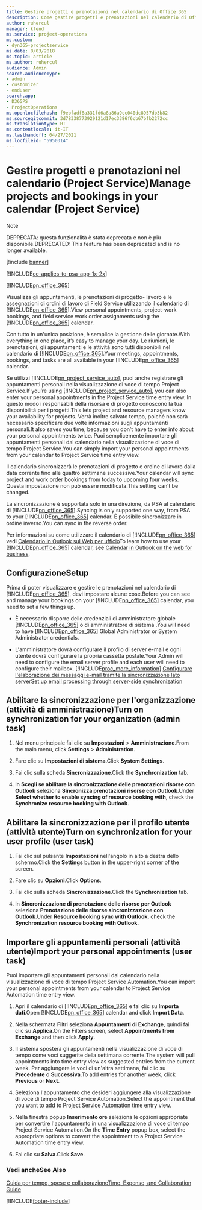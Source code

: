 ```yaml
---
title: Gestire progetti e prenotazioni nel calendario di Office 365
description: Come gestire progetti e prenotazioni nel calendario di Office 365
author: ruhercul
manager: kfend
ms.service: project-operations
ms.custom:
- dyn365-projectservice
ms.date: 8/03/2018
ms.topic: article
ms.author: ruhercul
audience: Admin
search.audienceType:
- admin
- customizer
- enduser
search.app:
- D365PS
- ProjectOperations
ms.openlocfilehash: f9ebfadf8a331fd6a8a86a9cc040dc8957db3b82
ms.sourcegitcommit: 3d78338773929121d17ec3386f6cb67bfb2272cc
ms.translationtype: HT
ms.contentlocale: it-IT
ms.lasthandoff: 04/27/2021
ms.locfileid: "5950314"
---
```

# <a name="manage-projects-and-bookings-in-your-calendar-project-service"></a><span data-ttu-id="9af8b-103">Gestire progetti e prenotazioni nel calendario (Project Service)</span><span class="sxs-lookup"><span data-stu-id="9af8b-103">Manage projects and bookings in your calendar (Project Service)</span></span>

> [!Note]
> <span data-ttu-id="9af8b-104">DEPRECATA: questa funzionalità è stata deprecata e non è più disponibile.</span><span class="sxs-lookup"><span data-stu-id="9af8b-104">DEPRECATED: This feature has been deprecated and is no longer available.</span></span>

[!include [banner](../includes/psa-now-project-operations.md)]

[!INCLUDE[cc-applies-to-psa-app-1x-2x](../includes/cc-applies-to-psa-app-1x-2x.md)]

[!INCLUDE[pn_office_365](../includes/pn-office-365.md)] 

<span data-ttu-id="9af8b-105">Visualizza gli appuntamenti, le prenotazioni di progetto- lavoro e le assegnazioni di ordini di lavoro di Field Service utilizzando il calendario di [!INCLUDE[pn_office_365](../includes/pn-office-365.md)].</span><span class="sxs-lookup"><span data-stu-id="9af8b-105">View personal appointments, project-work bookings, and field service work order assignments using the [!INCLUDE[pn_office_365](../includes/pn-office-365.md)] calendar.</span></span>  
  
 <span data-ttu-id="9af8b-106">Con tutto in un'unica posizione, è semplice la gestione delle giornate.</span><span class="sxs-lookup"><span data-stu-id="9af8b-106">With everything in one place, it’s easy to manage your day.</span></span> <span data-ttu-id="9af8b-107">Le riunioni, le prenotazioni, gli appuntamenti e le attività sono tutti disponibili nel calendario di [!INCLUDE[pn_office_365](../includes/pn-office-365.md)].</span><span class="sxs-lookup"><span data-stu-id="9af8b-107">Your meetings, appointments, bookings, and tasks are all available in your [!INCLUDE[pn_office_365](../includes/pn-office-365.md)] calendar.</span></span>  
  
 <span data-ttu-id="9af8b-108">Se utilizzi [!INCLUDE[pn_project_service_auto](../includes/pn-project-service-auto.md)], puoi anche registrare gli appuntamenti personali nella visualizzazione di voce di tempo Project Service.</span><span class="sxs-lookup"><span data-stu-id="9af8b-108">If you’re using [!INCLUDE[pn_project_service_auto](../includes/pn-project-service-auto.md)], you can also enter your personal appointments in the Project Service time entry view.</span></span> <span data-ttu-id="9af8b-109">In questo modo i responsabili della risorsa e di progetto conoscono la tua disponibilità per i progetti.</span><span class="sxs-lookup"><span data-stu-id="9af8b-109">This lets project and resource managers know your availability for projects.</span></span> <span data-ttu-id="9af8b-110">Verrà inoltre salvato tempo, poiché non sarà necessario specificare due volte informazioni sugli appuntamenti personali.</span><span class="sxs-lookup"><span data-stu-id="9af8b-110">It also saves you time, because you don’t have to enter info about your personal appointments twice.</span></span> <span data-ttu-id="9af8b-111">Puoi semplicemente importare gli appuntamenti personali dal calendario nella visualizzazione di voce di tempo Project Service.</span><span class="sxs-lookup"><span data-stu-id="9af8b-111">You can simply import your personal appointments from your calendar to Project Service time entry view.</span></span>  
  
 <span data-ttu-id="9af8b-112">Il calendario sincronizzerà le prenotazioni di progetto e ordine di lavoro dalla data corrente fino alle quattro settimane successive.</span><span class="sxs-lookup"><span data-stu-id="9af8b-112">Your calendar will sync project and work order bookings from today to upcoming four weeks.</span></span> <span data-ttu-id="9af8b-113">Questa impostazione non può essere modificata.</span><span class="sxs-lookup"><span data-stu-id="9af8b-113">This setting can’t be changed.</span></span>  
  
 <span data-ttu-id="9af8b-114">La sincronizzazione è supportata solo in una direzione, da PSA al calendario di [!INCLUDE[pn_office_365](../includes/pn-office-365.md)].</span><span class="sxs-lookup"><span data-stu-id="9af8b-114">Syncing is only supported one way, from PSA to your [!INCLUDE[pn_office_365](../includes/pn-office-365.md)] calendar.</span></span> <span data-ttu-id="9af8b-115">È possibile sincronizzare in ordine inverso.</span><span class="sxs-lookup"><span data-stu-id="9af8b-115">You can sync in the reverse order.</span></span> 
  
 <span data-ttu-id="9af8b-116">Per informazioni su come utilizzare il calendario di [!INCLUDE[pn_office_365](../includes/pn-office-365.md)] vedi [Calendario in Outlook sul Web per ufficio](https://support.office.com/article/Calendar-in-Outlook-on-the-web-for-business-5219c457-d1fe-4c2f-9032-1a816b88e936)</span><span class="sxs-lookup"><span data-stu-id="9af8b-116">To learn how to use your [!INCLUDE[pn_office_365](../includes/pn-office-365.md)] calendar, see [Calendar in Outlook on the web for business](https://support.office.com/article/Calendar-in-Outlook-on-the-web-for-business-5219c457-d1fe-4c2f-9032-1a816b88e936).</span></span>  
  
## <a name="setup"></a><span data-ttu-id="9af8b-117">Configurazione</span><span class="sxs-lookup"><span data-stu-id="9af8b-117">Setup</span></span>  
 <span data-ttu-id="9af8b-118">Prima di poter visualizzare e gestire le prenotazioni nel calendario di [!INCLUDE[pn_office_365](../includes/pn-office-365.md)], devi impostare alcune cose.</span><span class="sxs-lookup"><span data-stu-id="9af8b-118">Before you can see and manage your bookings on your [!INCLUDE[pn_office_365](../includes/pn-office-365.md)] calendar, you need to set a few things up.</span></span>  
  
- <span data-ttu-id="9af8b-119">È necessario disporre delle credenziali di amministratore globale [!INCLUDE[pn_office_365](../includes/pn-office-365.md)] o di amministratore di sistema .</span><span class="sxs-lookup"><span data-stu-id="9af8b-119">You will need to have [!INCLUDE[pn_office_365](../includes/pn-office-365.md)] Global Administrator or System Administrator credentials.</span></span>  
  
- <span data-ttu-id="9af8b-120">L'amministratore dovrà configurare il profilo di server e-mail e ogni utente dovrà configurare la propria cassetta postale.</span><span class="sxs-lookup"><span data-stu-id="9af8b-120">Your Admin will need to configure the email server profile and each user will need to configure their mailbox.</span></span> [!INCLUDE[proc_more_information](../includes/proc-more-information.md)] <span data-ttu-id="9af8b-121">[Configurare l'elaborazione dei messaggi e-mail tramite la sincronizzazione lato server](/dynamics365/customerengagement/on-premises/admin/set-up-server-side-synchronization-of-email-appointments-contacts-and-tasks)</span><span class="sxs-lookup"><span data-stu-id="9af8b-121">[Set up email processing through server-side synchronization](/dynamics365/customerengagement/on-premises/admin/set-up-server-side-synchronization-of-email-appointments-contacts-and-tasks)</span></span>  
  
## <a name="turn-on-synchronization-for-your-organization-admin-task"></a><span data-ttu-id="9af8b-122">Abilitare la sincronizzazione per l'organizzazione (attività di amministrazione)</span><span class="sxs-lookup"><span data-stu-id="9af8b-122">Turn on synchronization for your organization (admin task)</span></span>  
  
1.  <span data-ttu-id="9af8b-123">Nel menu principale fai clic su **Impostazioni** > **Amministrazione**.</span><span class="sxs-lookup"><span data-stu-id="9af8b-123">From the main menu, click **Settings** > **Administration**.</span></span>  
  
2.  <span data-ttu-id="9af8b-124">Fare clic su **Impostazioni di sistema**.</span><span class="sxs-lookup"><span data-stu-id="9af8b-124">Click **System Settings**.</span></span>  
  
3.  <span data-ttu-id="9af8b-125">Fai clic sulla scheda **Sincronizzazione**.</span><span class="sxs-lookup"><span data-stu-id="9af8b-125">Click the **Synchronization** tab.</span></span>  
  
4.  <span data-ttu-id="9af8b-126">In **Scegli se abilitare la sincronizzazione delle prenotazioni risorse con Outlook** seleziona **Sincronizza prenotazioni risorse con Outlook**.</span><span class="sxs-lookup"><span data-stu-id="9af8b-126">Under **Select whether to enable syncing of resource booking with**, check the **Synchronize resource booking with Outlook**.</span></span>  
  
## <a name="turn-on-synchronization-for-your-user-profile-user-task"></a><span data-ttu-id="9af8b-127">Abilitare la sincronizzazione per il profilo utente (attività utente)</span><span class="sxs-lookup"><span data-stu-id="9af8b-127">Turn on synchronization for your user profile (user task)</span></span>  
  
1.  <span data-ttu-id="9af8b-128">Fai clic sul pulsante **Impostazioni** nell'angolo in alto a destra dello schermo.</span><span class="sxs-lookup"><span data-stu-id="9af8b-128">Click the **Settings** button in the upper-right corner of the screen.</span></span>  
  
2.  <span data-ttu-id="9af8b-129">Fare clic su **Opzioni**.</span><span class="sxs-lookup"><span data-stu-id="9af8b-129">Click **Options**.</span></span>  
  
3.  <span data-ttu-id="9af8b-130">Fai clic sulla scheda **Sincronizzazione**.</span><span class="sxs-lookup"><span data-stu-id="9af8b-130">Click the **Synchronization** tab.</span></span>  
  
4.  <span data-ttu-id="9af8b-131">In **Sincronizzazione di prenotazione delle risorse per Outlook** seleziona **Prenotazione delle risorse sincronizzazione con Outlook**.</span><span class="sxs-lookup"><span data-stu-id="9af8b-131">Under **Resource booking sync with Outlook**, check the **Synchronization resource booking with Outlook**.</span></span>  
  
## <a name="import-your-personal-appointments-user-task"></a><span data-ttu-id="9af8b-132">Importare gli appuntamenti personali (attività utente)</span><span class="sxs-lookup"><span data-stu-id="9af8b-132">Import your personal appointments (user task)</span></span>  
 <span data-ttu-id="9af8b-133">Puoi importare gli appuntamenti personali dal calendario nella visualizzazione di voce di tempo Project Service Automation.</span><span class="sxs-lookup"><span data-stu-id="9af8b-133">You can import your personal appointments from your calendar to Project Service Automation time entry view.</span></span>  
  
1. <span data-ttu-id="9af8b-134">Apri il calendario di [!INCLUDE[pn_office_365](../includes/pn-office-365.md)] e fai clic su **Importa dati**.</span><span class="sxs-lookup"><span data-stu-id="9af8b-134">Open [!INCLUDE[pn_office_365](../includes/pn-office-365.md)] calendar and click **Import Data**.</span></span>  
  
2. <span data-ttu-id="9af8b-135">Nella schermata Filtri seleziona **Appuntamenti di Exchange**, quindi fai clic su **Applica**.</span><span class="sxs-lookup"><span data-stu-id="9af8b-135">On the Filters screen, select **Appointments from Exchange** and then click **Apply**.</span></span>  
  
3. <span data-ttu-id="9af8b-136">Il sistema sposterà gli appuntamenti nella visualizzazione di voce di tempo come voci suggerite della settimana corrente.</span><span class="sxs-lookup"><span data-stu-id="9af8b-136">The system will pull appointments into time entry view as suggested entries from the current week.</span></span> <span data-ttu-id="9af8b-137">Per aggiungere le voci di un'altra settimana, fai clic su **Precedente** o **Successiva**.</span><span class="sxs-lookup"><span data-stu-id="9af8b-137">To add entries for another week, click **Previous** or **Next**.</span></span>  
  
4. <span data-ttu-id="9af8b-138">Seleziona l'appuntamento che desideri aggiungere alla visualizzazione di voce di tempo Project Service Automation.</span><span class="sxs-lookup"><span data-stu-id="9af8b-138">Select the appointment that you want to add to Project Service Automation time entry view.</span></span>  
  
5. <span data-ttu-id="9af8b-139">Nella finestra popup **Inserimento ore** seleziona le opzioni appropriate per convertire l'appuntamento in una visualizzazione di voce di tempo Project Service Automation.</span><span class="sxs-lookup"><span data-stu-id="9af8b-139">On the **Time Entry** popup box, select the appropriate options to convert the appointment to a Project Service Automation time entry view.</span></span>  
  
6. <span data-ttu-id="9af8b-140">Fai clic su **Salva**.</span><span class="sxs-lookup"><span data-stu-id="9af8b-140">Click **Save**.</span></span>  
  
### <a name="see-also"></a><span data-ttu-id="9af8b-141">Vedi anche</span><span class="sxs-lookup"><span data-stu-id="9af8b-141">See Also</span></span>  
 [<span data-ttu-id="9af8b-142">Guida per tempo, spese e collaborazione</span><span class="sxs-lookup"><span data-stu-id="9af8b-142">Time, Expense, and Collaboration Guide</span></span>](../psa/time-expense-collaboration-guide.md)


[!INCLUDE[footer-include](../includes/footer-banner.md)]